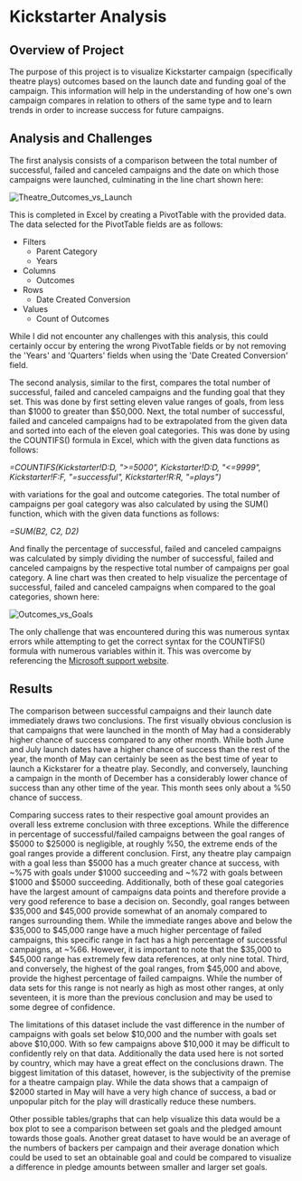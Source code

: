 # Kickstarter Analysis
## Overview of Project
The purpose of this project is to visualize Kickstarter campaign (specifically theatre plays) outcomes based on the launch date and funding goal of the campaign. This information will help in the understanding of how one's own campaign compares in relation to others of the same type and to learn trends in order to increase success for future campaigns.
## Analysis and Challenges
The first analysis consists of a comparison between the total number of successful, failed and canceled campaigns and the date on which those campaigns were launched, culminating in the line chart shown here:

![Theatre_Outcomes_vs_Launch](https://user-images.githubusercontent.com/111290810/185723402-d92bd13c-8e7d-4888-b43c-d80f764f270e.PNG)

This is completed in Excel by creating a PivotTable with the provided data. The data selected for the PivotTable fields are as follows:
- Filters
  - Parent Category
  - Years
- Columns
  - Outcomes
- Rows
  - Date Created Conversion
- Values
  - Count of Outcomes

While I did not encounter any challenges with this analysis, this could certainly occur by entering the wrong PivotTable fields or by not removing the 'Years' and 'Quarters' fields when using the 'Date Created Conversion' field.

The second analysis, similar to the first, compares the total number of successful, failed and canceled campaigns and the funding goal that they set. This was done by first setting eleven value ranges of goals, from less than $1000 to greater than $50,000. Next, the total number of successful, failed and canceled campaigns had to be extrapolated from the given data and sorted into each of the eleven goal categories. This was done by using the COUNTIFS() formula in Excel, which with the given data functions as follows: 

*=COUNTIFS(Kickstarter!$D:$D, ">=5000", Kickstarter!$D:$D, "<=9999", Kickstarter!$F:$F, "=successful", Kickstarter!$R:$R, "=plays")*

with variations for the goal and outcome categories. The total number of campaigns per goal category was also calculated by using the SUM() function, which with the given data functions as follows:

*=SUM(B2, C2, D2)*

And finally the percentage of successful, failed and canceled campaigns was calculated by simply dividing the number of successful, failed and canceled campaigns by the respective total number of campaigns per goal category. A line chart was then created to help visualize the percentage of successful, failed and canceled campaigns when compared to the goal categories, shown here:

![Outcomes_vs_Goals](https://user-images.githubusercontent.com/111290810/185723574-16cb42c6-8827-4781-ba0d-1b8ef43eff87.PNG)

The only challenge that was encountered during this was numerous syntax errors while attempting to get the correct syntax for the COUNTIFS() formula with numerous variables within it. This was overcome by referencing the [Microsoft support website](https://support.microsoft.com/en-us/office/countifs-function-dda3dc6e-f74e-4aee-88bc-aa8c2a866842).

## Results
The comparison between successful campaigns and their launch date immediately draws two conclusions. The first visually obvious conclusion is that campaigns that were launched in the month of May had a considerably higher chance of success compared to any other month. While both June and July launch dates have a higher chance of success than the rest of the year, the month of May can certainly be seen as the best time of year to launch a Kickstarer for a theatre play. Secondly, and conversely, launching a campaign in the month of December has a considerably lower chance of success than any other time of the year. This month sees only about a %50 chance of success.

Comparing success rates to their respective goal amount provides an overall less extreme conclusion with three exceptions. While the difference in percentage of successful/failed campaigns between the goal ranges of $5000 to $25000 is negligible, at roughly %50, the extreme ends of the goal ranges provide a different conclusion. First, any theatre play campaign with a goal less than $5000 has a much greater chance at success, with ~%75 with goals under $1000 succeeding and ~%72 with goals between $1000 and $5000 succeeding. Additionally, both of these goal categories have the largest amount of campaigns data points and therefore provide a very good reference to base a decision on. Secondly, goal ranges between $35,000 and $45,000 provide somewhat of an anomaly compared to ranges surrounding them. While the immediate ranges above and below the $35,000 to $45,000 range have a much higher percentage of failed campaigns, this specific range in fact has a high percentage of successful campaigns, at ~%66. However, it is important to note that the $35,000 to $45,000 range has extremely few data references, at only nine total. Third, and conversely, the highest of the goal ranges, from $45,000 and above, provide the highest percentage of failed campaigns. While the number of data sets for this range is not nearly as high as most other ranges, at only seventeen, it is more than the previous conclusion and may be used to some degree of confidence.

The limitations of this dataset include the vast difference in the number of campaigns with goals set below $10,000 and the number with goals set above $10,000. With so few campaigns above $10,000 it may be difficult to confidently rely on that data. Additionally the data used here is not sorted by country, which may have a great effect on the conclusions drawn. The biggest limitation of this dataset, however, is the subjectivity of the premise for a theatre campaign play. While  the data shows that a campaign of $2000 started in May will have a very high chance of success, a bad or unpopular pitch for the play will drastically reduce these numbers.

Other possible tables/graphs that can help visualize this data would be a box plot to see a comparison between set goals and the pledged amount towards those goals. Another great dataset to have would be an average of the numbers of backers per campaign and their average donation which could be used to set an obtainable goal and could be compared to visualize a difference in pledge amounts between smaller and larger set goals.
